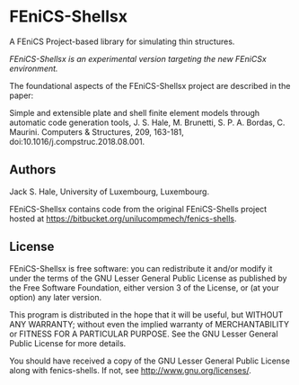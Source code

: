 # FEniCS-Shellsx

A FEniCS Project-based library for simulating thin structures.

*FEniCS-Shellsx is an experimental version targeting the new FEniCSx environment.*

The foundational aspects of the FEniCS-Shellsx project are described in the paper:

Simple and extensible plate and shell finite element models through automatic code generation tools, J. S. Hale, M. Brunetti, S. P. A. Bordas, C. Maurini. Computers & Structures, 209, 163-181, doi:10.1016/j.compstruc.2018.08.001.

## Authors

Jack S. Hale, University of Luxembourg, Luxembourg.

FEniCS-Shellsx contains code from the original FEniCS-Shells project
hosted at https://bitbucket.org/unilucompmech/fenics-shells.

## License

FEniCS-Shellsx is free software: you can redistribute it and/or
modify it under the terms of the GNU Lesser General Public License as published
by the Free Software Foundation, either version 3 of the License, or (at your
option) any later version.

This program is distributed in the hope that it will be useful, but WITHOUT ANY
WARRANTY; without even the implied warranty of MERCHANTABILITY or FITNESS FOR A
PARTICULAR PURPOSE.  See the GNU Lesser General Public License for more
details.

You should have received a copy of the GNU Lesser General Public License along
with fenics-shells.  If not, see http://www.gnu.org/licenses/.
